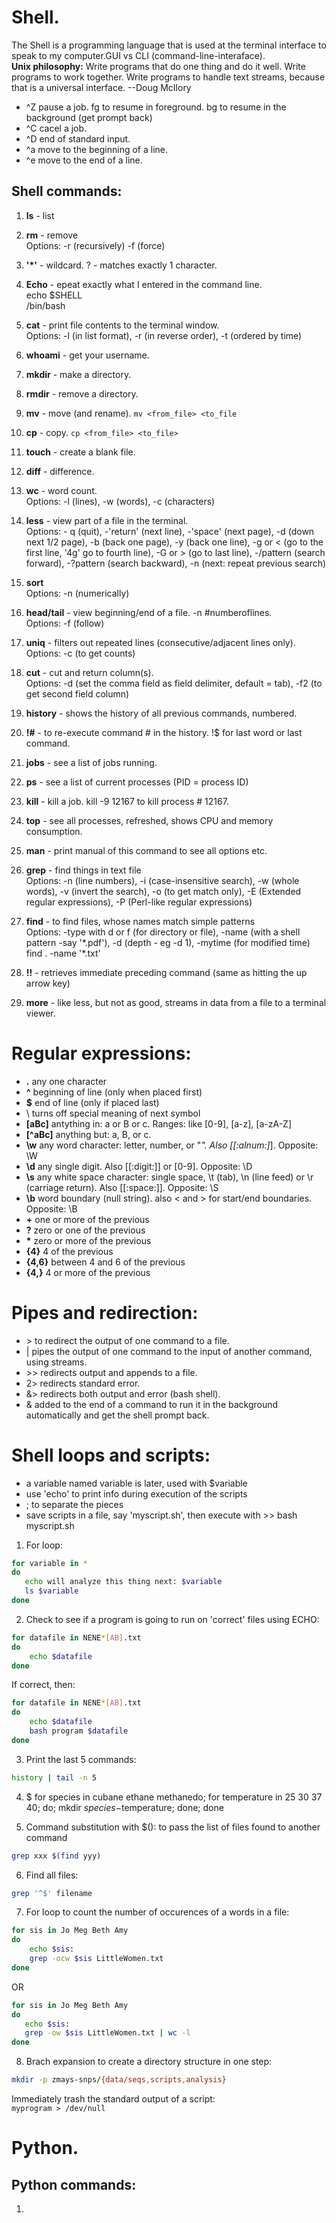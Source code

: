 # Shell. 
The Shell is a programming language that is used at the terminal interface to speak to my computer.GUI vs CLI (command-line-interaface).  
**Unix philosophy:** Write programs that do one thing and do it well. Write programs to work together. Write programs to handle text streams, because that is a universal interface. --Doug McIlory

- ^Z pause a job. fg to resume in foreground. bg to resume in the background (get prompt back)
- ^C cacel a job. 
- ^D end of standard input.
- ^a move to the beginning of a line. 
- ^e move to the end of a line.  

## Shell commands: 
1. **ls** - list
2. **rm** - remove  
    Options: -r (recursively) -f (force)
3. **'*'** - wildcard. ? - matches exactly 1 character. 
4. **Echo** - epeat exactly what I entered in the command line.  
    echo $SHELL  
    /bin/bash
5. **cat** - print file contents to the terminal window.  
    Options: -l (in list format), -r (in reverse order), -t (ordered by time)
6. **whoami** - get your username. 
7. **mkdir** - make a directory. 
8. **rmdir** - remove a directory. 
9. **mv** - move (and rename). ```mv <from_file> <to_file```
10. **cp** - copy. ```cp <from_file> <to_file>```
11. **touch** - create a blank file. 
12. **diff** - difference. 
13. **wc** - word count.  
    Options: -l (lines), -w (words), -c (characters)
14. **less** - view part of a file in the terminal.  
    Options: - q (quit), -'return' (next line), -'space' (next page), -d (down next 1/2 page), -b (back one page), -y (back one line), -g or < (go to the first line, '4g' go to fourth line), -G or > (go to last line), -/pattern (search forward), -?pattern (search backward), -n (next: repeat previous search)
15. **sort**  
    Options: -n (numerically)
16. **head/tail** - view beginning/end of a file. -n #numberoflines.  
    Options: -f (follow)
17. **uniq** - filters out repeated lines (consecutive/adjacent lines only).  
    Options: -c (to get counts)
18. **cut** - cut and return column(s).  
    Options: -d (set the comma field as field delimiter, default = tab), -f2 (to get second field column)
19. **history** - shows the history of all previous commands, numbered. 
20. **!#** - to re-execute command # in the history. !$ for last word or last command.
21. **jobs** - see a list of jobs running.  
22. **ps** - see a list of current processes (PID = process ID)
23. **kill** - kill a job. kill -9 12167 to kill process # 12167. 
24. **top** - see all processes, refreshed, shows CPU and memory consumption. 
25. **man** - print manual of this command to see all options etc. 
26. **grep** - find things in text file  
    Options: -n (line numbers), -i (case-insensitive search), -w (whole words), -v (invert the search), -o (to get match only), -E (Extended regular expressions), -P (Perl-like regular expressions)
27. **find** - to find files, whose names match simple patterns  
    Options: -type with d or f (for directory or file), -name (with a shell pattern -say '\*.pdf'), -d (depth - eg -d 1), -mytime (for modified time)  
    find . -name '\*.txt'  

28. **!!** - retrieves immediate preceding command (same as hitting the up arrow key)
29. **more** - like less, but not as good, streams in data from a file to a terminal viewer.

# Regular expressions: 
- **.**    any one character
- **^**    beginning of line (only when placed first)
- **$**    end of line (only if placed last)
- \    turns off special meaning of next symbol 
- **[aBc]**    antything in: a or B or c. Ranges: like [0-9], [a-z], [a-zA-Z]
- **[^aBc]**    anything but: a, B, or c. 
- **\w**    any word character: letter, number, or "_". Also [[:alnum:]_]. Opposite: \W
- **\d**    any single digit. Also [[:digit:]] or [0-9]. Opposite: \D 
- **\s**    any white space character: single space, \t (tab), \n (line feed) or \r (carriage return). Also [[:space:]]. Opposite: \S 
- **\b**    word boundary (null string). also \< and \> for start/end boundaries. Opposite: \B 
- **\+**    one or more of the previous
- **?**   zero or one of the previous
- **\***    zero or more of the previous
- **{4}**    4 of the previous
- **{4,6}**    between 4 and 6 of the previous
- **{4,}**    4 or more of the previous 

# Pipes and redirection: 
- \> to redirect the output of one command to a file. 
- | pipes the output of one command to the input of another command, using streams. 
- \>\> redirects output and appends to a file. 
- 2> redirects standard error. 
- &> redirects both output and error (bash shell). 
- & added to the end of a command to run it in the background automatically and get the shell prompt back. 


# Shell loops and scripts: 
- a variable named variable is later, used with $variable
- use 'echo' to print info during execution of the scripts
- ; to separate the pieces 
- save scripts in a file, say 'myscript.sh', then execute with >> bash myscript.sh 


1. For loop:  
```bash
for variable in *
do
   echo will analyze this thing next: $variable
   ls $variable
done
```

2. Check to see if a program is going to run on 'correct' files using ECHO:  
```bash
for datafile in NENE*[AB].txt
do
    echo $datafile
done
```

If correct, then:  
```bash
for datafile in NENE*[AB].txt
do
    echo $datafile
    bash program $datafile
done
```

3. Print the last 5 commands:  
```bash
history | tail -n 5
```

4. $ for species in cubane ethane methanedo; for temperature in 25 30 37 40; do; mkdir $species-$temperature; done; done

5. Command substitution with $(): to pass the list of files found to another command  
```bash
grep xxx $(find yyy)
```

6. Find all files:  
```bash
grep '^$' filename
```

7. For loop to count the number of occurences of a words in a file:  
```bash
for sis in Jo Meg Beth Amy
do
    echo $sis:
    grep -ocw $sis LittleWomen.txt
done
```  
OR  
```bash
for sis in Jo Meg Beth Amy
do
   echo $sis:
   grep -ow $sis LittleWomen.txt | wc -l
done
```

8. Brach expansion to create a directory structure in one step:  
```bash
mkdir -p zmays-snps/{data/seqs,scripts,analysis}
```

Immediately trash the standard output of a script:  
```myprogram > /dev/null``` 


# Python. 

## Python commands:
1. 